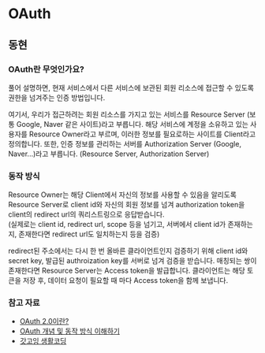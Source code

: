 # OAuth

## 동현

### OAuth란 무엇인가요?

풀어 설명하면, 현재 서비스에서 다른 서비스에 보관된 회원 리소스에 접근할 수 있도록 권한을 넘겨주는 인증 방법입니다.

여기서, 우리가 접근하려는 회원 리소스를 가지고 있는 서비스를 Resource Server (보통 Google, Naver 같은 사이트)라고 부릅니다. 해당 서비스에 계정을 소유하고 있는 사용자를 Resource Owner라고 부르며, 이러한 정보를 필요로하는 사이트를 Client라고 정의합니다.
또한, 인증 정보를 관리하는 서버를 Authorization Server (Google, Naver...)라고 부릅니다. (Resource Server, Authorization Server)

### 동작 방식

Resource Owner는 해당 Client에서 자신의 정보를 사용할 수 있음을 알리도록 Resource Server로 client id와 자신의 회원 정보를 넘겨 authorization token을 client의 redirect url의 쿼리스트링으로 응답받습니다.  
(실제로는 client id, redirect url, scope 등을 넘기고, 서버에서 client id가 존재하는지, 존재한다면 redirect url도 일치하는지 등을 검증)

redirect된 주소에서는 다시 한 번 올바른 클라이언트인지 검증하기 위해 client id와 secret key, 발급된 authroization key를 서버로 넘겨 검증을 받습니다. 매칭되는 쌍이 존재한다면 Resource Server는 Access token을 발급합니다. 클라이언트는 해당 토큰을 저장 후, 데이터 요청이 필요할 때 마다 Access token을 함께 보냅니다.

### 참고 자료

- [OAuth 2.0이란?](https://doqtqu.tistory.com/295)
- [OAuth 개념 및 동작 방식 이해하기](https://tecoble.techcourse.co.kr/post/2021-07-10-understanding-oauth/)
- [갓고잉 생활코딩](https://www.youtube.com/playlist?list=PLuHgQVnccGMA4guyznDlykFJh28_R08Q-)
